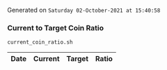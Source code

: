 Generated on `Saturday 02-October-2021 at 15:40:58`

### Current to Target Coin Ratio
`current_coin_ratio.sh`

Date|Current|Target|Ratio
---|---|---|---
